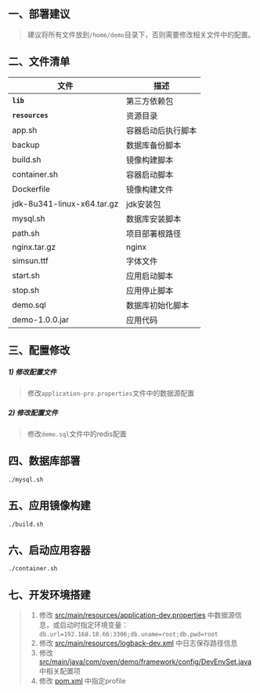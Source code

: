 ## 一、部署建议

> 建议将所有文件放到`/home/demo`目录下，否则需要修改相关文件中的配置。

## 二、文件清单

| 文件                         | 描述        |
|----------------------------|-----------|
| __`lib`__                  | 第三方依赖包    |
| __`resources`__            | 资源目录      |
| app.sh                     | 容器启动后执行脚本 |
| backup                     | 数据库备份脚本   |
| build.sh                   | 镜像构建脚本    |
| container.sh               | 容器启动脚本    |
| Dockerfile                 | 镜像构建文件    |
| jdk-8u341-linux-x64.tar.gz | jdk安装包    |
| mysql.sh                   | 数据库安装脚本   |
| path.sh                    | 项目部署根路径   |
| nginx.tar.gz               | nginx     |
| simsun.ttf                 | 字体文件      |
| start.sh                   | 应用启动脚本    |
| stop.sh                    | 应用停止脚本    |
| demo.sql                   | 数据库初始化脚本  |
| demo-1.0.0.jar             | 应用代码      |

## 三、配置修改

##### 1) 修改配置文件

> 修改`application-pro.properties`文件中的数据源配置

##### 2) 修改配置文件

> 修改`demo.sql`文件中的redis配置

## 四、数据库部署

```shell
./mysql.sh
```

## 五、应用镜像构建

```shell
./build.sh
```

## 六、启动应用容器

```shell
./container.sh
```

## 七、开发环境搭建

> 1. 修改 [src/main/resources/application-dev.properties](./src/main/resources/application-dev.properties) 中数据源信息，或启动时指定环境变量：`db.url=192.168.18.66:3306;db.uname=root;db.pwd=root`
> 2. 修改 [src/main/resources/logback-dev.xml](./src/main/resources/logback-dev.xml) 中日志保存路径信息
> 3. 修改 [src/main/java/com/oven/demo/framework/config/DevEnvSet.java](./src/main/java/com/oven/demo/framework/config/DevEnvSet.java) 中相关配置项
> 4. 修改 [pom.xml](./pom.xml) 中指定profile
